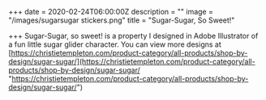 +++
date = 2020-02-24T06:00:00Z
description = ""
image = "/images/sugarsugar stickers.png"
title = "Sugar-Sugar, So Sweet!"

+++
Sugar-Sugar, so sweet! is a property I designed in Adobe Illustrator of a fun little sugar glider character. You can view more designs at [https://christietempleton.com/product-category/all-products/shop-by-design/sugar-sugar/](https://christietempleton.com/product-category/all-products/shop-by-design/sugar-sugar/ "https://christietempleton.com/product-category/all-products/shop-by-design/sugar-sugar/")
